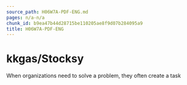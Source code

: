 ```yaml
---
source_path: H06W7A-PDF-ENG.md
pages: n/a-n/a
chunk_id: b9ea47b44d28715be110205ae8f9d07b284095a9
title: H06W7A-PDF-ENG
---
```

# kkgas/Stocksy

When organizations need to solve a problem, they often create a task
